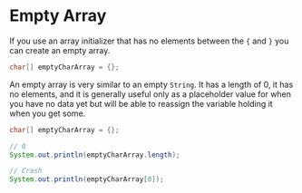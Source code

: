 # Empty Array

If you use an array initializer that has no elements between the `{` and `}`
you can create an empty array.

```java
char[] emptyCharArray = {};
```

An empty array is very similar to an empty `String`. It has a length of 0, it has no elements,
and it is generally useful only as a placeholder value for when you have no data yet but will
be able to reassign the variable holding it when you get some.

```java
char[] emptyCharArray = {};

// 0
System.out.println(emptyCharArray.length);

// Crash
System.out.println(emptyCharArray[0]);
```
